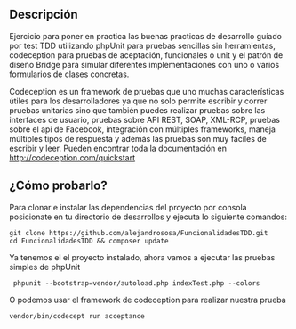 Descripción
------------

Ejercicio para poner en practica las buenas practicas de desarrollo guíado por test TDD utilizando phpUnit para pruebas sencillas sin herramientas, codeception para pruebas de aceptación, funcionales o unit y el patrón de diseño Bridge para simular diferentes implementaciones con uno o varios formularios de clases concretas.

Codeception es un framework de pruebas que uno muchas características útiles para los desarrolladores ya que no solo permite escribir y correr pruebas unitarias sino que también puedes realizar pruebas sobre las interfaces de usuario, pruebas sobre API REST, SOAP, XML-RCP, pruebas sobre el api de Facebook, integración con múltiples frameworks, maneja múltiples tipos de respuesta y además las pruebas son muy fáciles de escribir y leer.
Pueden encontrar toda la documentación en http://codeception.com/quickstart

¿Cómo probarlo?
---------------

Para clonar e instalar las dependencias del proyecto por consola posicionate en tu directorio de desarrollos y ejecuta lo siguiente comandos:

    git clone https://github.com/alejandrososa/FuncionalidadesTDD.git
    cd FuncionalidadesTDD && composer update
    
Ya tenemos el el proyecto instalado, ahora vamos a ejecutar las pruebas simples de phpUnit

     phpunit --bootstrap=vendor/autoload.php indexTest.php --colors 

O podemos usar el framework de codeception para realizar nuestra prueba

    vendor/bin/codecept run acceptance



